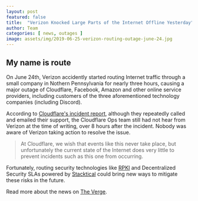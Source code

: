 ```yaml
---
layout: post
featured: false
title:  "Verizon Knocked Large Parts of the Internet Offline Yesterday"
author: Team
categories: [ news, outages ]
image: assets/img/2019-06-25-verizon-routing-outage-june-24.jpg
---
```

## My name is route

On June 24th, Verizon accidently started routing Internet traffic through a small company in Nothern Pennsylvania for nearly three hours, causing a major outage of Cloudflare, Facebook, Amazon and other online service providers, including customers of the three aforementioned technology companies (including Discord).

According to [Cloudflare's incident report](https://blog.cloudflare.com/how-verizon-and-a-bgp-optimizer-knocked-large-parts-of-the-internet-offline-today/), although they repeatedly called and emailed their support, the Cloudflare Ops team still had not hear from Verizon at the time of writing, over 8 hours after the incident. Nobody was aware of Verizon taking action to resolve the issue.

> At Cloudflare, we wish that events like this never take place, but unfortunately the current state of the Internet does very little to prevent incidents such as this one from occurring.

Fortunately, routing security technologies like [RPKI](https://blog.cloudflare.com/cloudflares-rpki-toolkit/) and Decentralized Security SLAs powered by [Stacktical](https://stacktical.com) could bring new ways to mitigate these risks in the future.

Read more about the news on [The Verge](https://www.theverge.com/2019/6/24/18715308/discord-down-outage-cloudflare-problems-crunchyroll-feedly).
